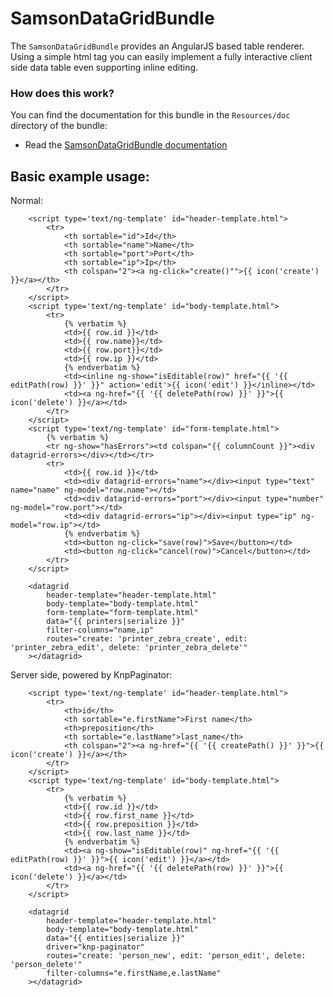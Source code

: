 SamsonDataGridBundle
=============
The `SamsonDataGridBundle` provides an AngularJS based table renderer. Using a simple html tag you can easily implement
a fully interactive client side data table even supporting inline editing.

### How does this work?

You can find the documentation for this bundle in the `Resources/doc`
directory of the bundle:

* Read the [SamsonDataGridBundle documentation](https://github.com/SamsonIT/DataGridBundle/blob/master/Resources/doc/index.md)

Basic example usage:
--------------

Normal:
```
    <script type='text/ng-template' id="header-template.html">
        <tr>
            <th sortable="id">Id</th>
            <th sortable="name">Name</th>
            <th sortable="port">Port</th>
            <th sortable="ip">Ip</th>
            <th colspan="2"><a ng-click="create()"">{{ icon('create') }}</a></th>
        </tr>
    </script>
    <script type='text/ng-template' id="body-template.html">
        <tr>
            {% verbatim %}
            <td>{{ row.id }}</td>
            <td>{{ row.name}}</td>
            <td>{{ row.port}}</td>
            <td>{{ row.ip }}</td>
            {% endverbatim %}
            <td><inline ng-show="isEditable(row)" href="{{ '{{ editPath(row) }}' }}" action='edit'>{{ icon('edit') }}</inline></td>
            <td><a ng-href="{{ '{{ deletePath(row) }}' }}">{{ icon('delete') }}</a></td>
        </tr>
    </script>
    <script type='text/ng-template' id="form-template.html">
        {% verbatim %}
        <tr ng-show="hasErrors"><td colspan="{{ columnCount }}"><div datagrid-errors></div></td></tr>
        <tr>
            <td>{{ row.id }}</td>
            <td><div datagrid-errors="name"></div><input type="text" name="name" ng-model="row.name"></td>
            <td><div datagrid-errors="port"></div><input type="number" ng-model="row.port"></td>
            <td><div datagrid-errors="ip"></div><input type="ip" ng-model="row.ip"></td>
            {% endverbatim %}
            <td><button ng-click="save(row)">Save</button></td>
            <td><button ng-click="cancel(row)">Cancel</button></td>
        </tr>
    </script>

    <datagrid
        header-template="header-template.html"
        body-template="body-template.html"
        form-template="form-template.html"
        data="{{ printers|serialize }}"
        filter-columns="name,ip"
        routes="create: 'printer_zebra_create', edit: 'printer_zebra_edit', delete: 'printer_zebra_delete'"
    ></datagrid>
```

Server side, powered by KnpPaginator:
```
    <script type='text/ng-template' id="header-template.html">
        <tr>
            <th>id</th>
            <th sortable="e.firstName">First name</th>
            <th>preposition</th>
            <th sortable="e.lastName">last_name</th>
            <th colspan="2"><a ng-href="{{ '{{ createPath() }}' }}">{{ icon('create') }}</a></th>
        </tr>
    </script>
    <script type='text/ng-template' id="body-template.html">
        <tr>
            {% verbatim %}
            <td>{{ row.id }}</td>
            <td>{{ row.first_name }}</td>
            <td>{{ row.preposition }}</td>
            <td>{{ row.last_name }}</td>
            {% endverbatim %}
            <td><a ng-show="isEditable(row)" ng-href="{{ '{{ editPath(row) }}' }}">{{ icon('edit') }}</a></td>
            <td><a ng-href="{{ '{{ deletePath(row) }}' }}">{{ icon('delete') }}</a></td>
        </tr>
    </script>

    <datagrid
        header-template="header-template.html"
        body-template="body-template.html"
        data="{{ entities|serialize }}"
        driver="knp-paginator"
        routes="create: 'person_new', edit: 'person_edit', delete: 'person_delete'"
        filter-columns="e.firstName,e.lastName"
    ></datagrid>
```